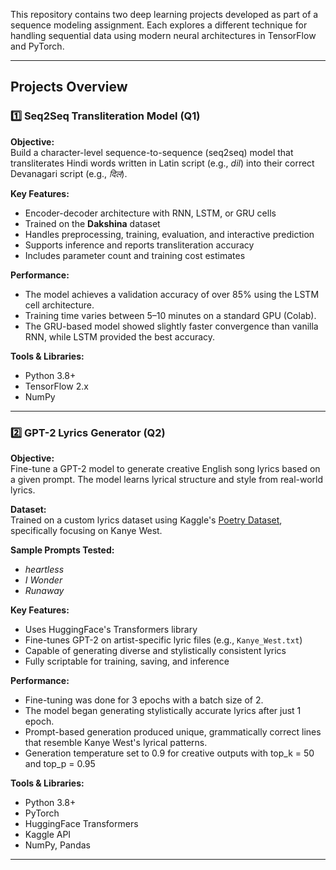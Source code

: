 
This repository contains two deep learning projects developed as part of a sequence modeling assignment. Each explores a different technique for handling sequential data using modern neural architectures in TensorFlow and PyTorch.

---

##  Projects Overview

### 1️⃣ Seq2Seq Transliteration Model (Q1)

**Objective:**  
Build a character-level sequence-to-sequence (seq2seq) model that transliterates Hindi words written in Latin script (e.g., *dil*) into their correct Devanagari script (e.g., *दिल*).

**Key Features:**
- Encoder-decoder architecture with RNN, LSTM, or GRU cells
- Trained on the **Dakshina** dataset
- Handles preprocessing, training, evaluation, and interactive prediction
- Supports inference and reports transliteration accuracy
- Includes parameter count and training cost estimates

**Performance:**
- The model achieves a validation accuracy of over 85% using the LSTM cell architecture.
- Training time varies between 5–10 minutes on a standard GPU (Colab).
- The GRU-based model showed slightly faster convergence than vanilla RNN, while LSTM provided the best accuracy.

**Tools & Libraries:**
- Python 3.8+
- TensorFlow 2.x
- NumPy
  

---

### 2️⃣ GPT-2 Lyrics Generator (Q2)

**Objective:**  
Fine-tune a GPT-2 model to generate creative English song lyrics based on a given prompt. The model learns lyrical structure and style from real-world lyrics.

**Dataset:**  
Trained on a custom lyrics dataset using Kaggle's [Poetry Dataset](https://www.kaggle.com/datasets/paultimothymooney/poetry), specifically focusing on Kanye West.

**Sample Prompts Tested:**
- *heartless*
- *I Wonder*
- *Runaway*

**Key Features:**
- Uses HuggingFace's Transformers library
- Fine-tunes GPT-2 on artist-specific lyric files (e.g., `Kanye_West.txt`)
- Capable of generating diverse and stylistically consistent lyrics
- Fully scriptable for training, saving, and inference

**Performance:**
- Fine-tuning was done for 3 epochs with a batch size of 2.
- The model began generating stylistically accurate lyrics after just 1 epoch.
- Prompt-based generation produced unique, grammatically correct lines that resemble Kanye West's lyrical patterns.
- Generation temperature set to 0.9 for creative outputs with top_k = 50 and top_p = 0.95

**Tools & Libraries:**
- Python 3.8+
- PyTorch
- HuggingFace Transformers
- Kaggle API
- NumPy, Pandas



---


